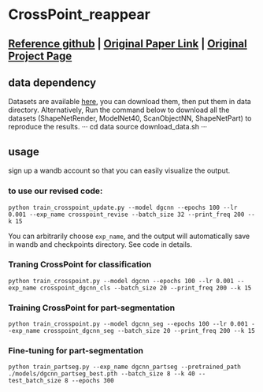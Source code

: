 # CrossPoint_reappear
## [Reference github](https://github.com/MohamedAfham/CrossPoint) | [Original Paper Link](https://arxiv.org/abs/2203.00680) | [Original Project Page](https://mohamedafham.github.io/CrossPoint/) 
## data dependency
Datasets are available [here](https://drive.google.com/drive/folders/1dAH9R3XDV0z69Bz6lBaftmJJyuckbPmR?usp=sharing), you can download them, then put them in data directory. Alternatively, Run the command below to download all the datasets (ShapeNetRender, ModelNet40, ScanObjectNN, ShapeNetPart) to reproduce the results.
···
cd data
source download_data.sh
···
## usage
sign up a wandb account so that you can easily visualize the output.
### to use our revised code: 
```
python train_crosspoint_update.py --model dgcnn --epochs 100 --lr 0.001 --exp_name crosspoint_revise --batch_size 32 --print_freq 200 --k 15
```
You can arbitrarily choose ```exp_name```, and the output will automatically save in wandb and checkpoints directory. See code in details.

### Traning CrossPoint for classification
```
python train_crosspoint.py --model dgcnn --epochs 100 --lr 0.001 --exp_name crosspoint_dgcnn_cls --batch_size 20 --print_freq 200 --k 15
```
### Training CrossPoint for part-segmentation
```
python train_crosspoint.py --model dgcnn_seg --epochs 100 --lr 0.001 --exp_name crosspoint_dgcnn_seg --batch_size 20 --print_freq 200 --k 15
```
### Fine-tuning for part-segmentation
```
python train_partseg.py --exp_name dgcnn_partseg --pretrained_path ./models/dgcnn_partseg_best.pth --batch_size 8 --k 40 --test_batch_size 8 --epochs 300
```

